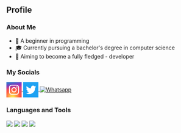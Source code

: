 ## Profile

### About Me
- 🐤 A beginner in programming
- 🎓 Currently pursuing a bachelor's degree in computer science
- 🚀 Aiming to become a fully fledged - developer

### My Socials
<a href="https://www.instagram.com/akun_si_albert/" target="_blank" rel="noopener noreferrer">
   <img src="https://github.com/edent/SuperTinyIcons/blob/master/images/svg/instagram.svg" width="40px" align="center" alt="instagram"/>
</a>

<a href="https://twitter.com/Alberthcheong" target="_blank" rel="noopener noreferrer">
   <img src="https://github.com/edent/SuperTinyIcons/blob/master/images/svg/twitter.svg" width="40px" align="center" alt="Twitter"/>
</a>

<a href="" target="_blank" rel = "noopener noreferrer">
   <img src="https://wa.me/085156462870" width="40px" align="center" alt="Whatsapp"/>
</a>

### Languages and Tools 

<img src="https://cdn.worldvectorlogo.com/logos/c.svg" width="40px" align="center"/> <img src="https://cdn.worldvectorlogo.com/logos/python-5.svg" width="40px" align="center"/> <img src="https://cdn.worldvectorlogo.com/logos/visual-studio-code-1.svg" width="40px" align="center"/> <img src="https://upload.wikimedia.org/wikipedia/commons/2/2c/Visual_Studio_Icon_2022.svg" width="40px" align="center" />
